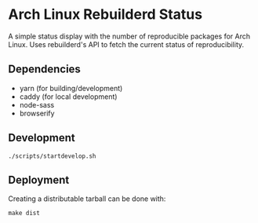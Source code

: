 # Arch Linux Rebuilderd Status

A simple status display with the number of reproducible packages for Arch
Linux. Uses rebuilderd's API to fetch the current status of reproducibility.

## Dependencies

* yarn (for building/development)
* caddy (for local development)
* node-sass
* browserify


## Development

```
./scripts/startdevelop.sh
```

## Deployment

Creating a distributable tarball can be done with:

```
make dist
```
